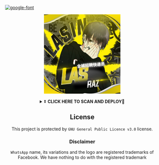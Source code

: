 <a href="https://bit.ly/3koZRGY"><img src="https://fontmeme.com/permalink/211103/4ddc1e7c93e965e07473ea7cc9fe6d3f.png" alt="google-font" border="0"></a>
<div align="center">
        <img src="20210922_194300.jpg" alt="jpg" width="250" height="260"/>
</p>
<details>
        <summary>⏬ <b>CLICK HERE TO SCAN AND DEPLOY🤗</b></summary>

    
<div align="center">

## [![Typing SVG](https://readme-typing-svg.herokuapp.com?font=Lemon+milk&color=F70000&lines=Welcome+to+Lasraz+WA+Bot+repo;Created+by+Lasin;This+is+the+Best++Bgm+bot;With+more+features)](https://bit.ly/2VM4lxF)

 </a>
</p>
<div align="center">
 <p align="center">
<a href="#"><img title="LASINKAITHAVALAPPIL" src="https://img.shields.io/badge/LASINAHAMED-red?colorA=%23ff0000&colorB=%23017e40&style=for-the-badge"></a>
</p>
  <p align="center">
<a href="https://github.com/lasinkaithavalappil"><img title="Author" src="https://img.shields.io/badge/Author-lasinkaithavalappil/Lasraz?color=blue&style=for-the-badge&logo=whatsapp"></a>
</p>
</div>
<p align="center">
Project created by <a href="https://github.com/lasinkaithavalappil">lasinkaithavalappil</a> to make it public
    <br>
       | © |
        Reserved |
    <br> 
</p>

----


  

<p align="center">

<p>&nbsp;<img align="center" src="https://github-readme-stats.vercel.app/api?username=lasinkaithavalappil&show_icons=true&theme=dark&locale=en" alt="lasinkaithavalappil" /></p>

<p><img align="center" src="https://github-readme-streak-stats.herokuapp.com/?user=lasinkaithavalappil&theme=dark" alt="lasinkaithavalappil" /></p>
</p>


##
  


    

  
</p>

## 
  


    

  
</p>
    
## Setup
<div align="center">

  ### Simple Method
  
[![Run on Repl.it](https://www.linkpicture.com/q/Untitled-3_10.jpg)](https://replit.com/@phaticusthiccy/WhatsAsena-QR)

[![Deploy](https://www.linkpicture.com/q/heroku.jpg)](https://heroku.com/deploy?template=https://github.com/lasinkaithavalappil/Lasraz.git)
     </div>
<br>
<br >
 
<div align="center">

 [![Run on Repl.it](https://github.com/Platane/snk/raw/output/github-contribution-grid-snake.svg)](https://bit.ly/2XqQKMU)
 
 <div align="left">
  
  If Repl.it not working Try Termux for Qr scanning.Just Copy this Link Below in Termux
```bash <(curl -L https://t.ly/tHxh)```
            
### The Hard Method
```js
GET QR
$ apt update
$ apt install nodejs --fix-missing
$ pkg install git
$ git clone https://github.com/lasinkaithavalappil/Lasraz
$ cd Lasraz
$ chmod +x *
$ npm install @adiwajshing/baileys
$ npm install chalk
$ node qr.js
```
      
```js
SETUP
$ git clone https://github.com/lasinkaithavalappil/Lasraz
$ cd Lasraz
$ chmod +x *
$ npm i
$ node qr.js
   // scan the qr using whatsapp web on your phone
$ node bot.js
```


### ⚠️ Warning! 
```
Due to Whatsapp bot; Your WhatsApp account may be banned.
This is an open source project, you are responsible for everything you do. 
Absolutely, Lasraz executives do not accept responsibility.
By establishing the Lasraz, you are deemed to have accepted these responsibilities.
```

## Developers
  <div align="center">
    
  [![lasinkaithavalappil](https://github.com/lasinkaithavalappil.png?size=100)](https://github.com/lasinkaithavalappil) |  [![Hisham-Muhammed](https://github.com/Hisham-Muhammed.png?size=100)](https://github.com/Hisham-Muhammed) | [![saidalisaid2](https://github.com/saidalisaid2.png?size=100)](https://github.com/saidalisaid2) | [![Souravkl11](https://github.com/souravkl11.png?size=100)](https://github.com/souravkl11) 
----|----|----|----
[Lasin Kaithavalappil](https://github.com/lasinkaithavalappil) | [Hisham-Muhammed](https://github.com/Hisham-Muhammed) | [saidalisaid2](https://github.com/saidalisaid2) | [Souravkl11](https://github.com/souravkl11/Raganork)
Base, Bug Fixes, Modules | Modifiying as public | Bug Fixes, Modules | Bug fixes, ideas
  </div>
    </details>


## License
This project is protected by `GNU General Public Licence v3.0` license.

### Disclaimer
`WhatsApp` name, its variations and the logo are registered trademarks of Facebook. We have nothing to do with the registered trademark
